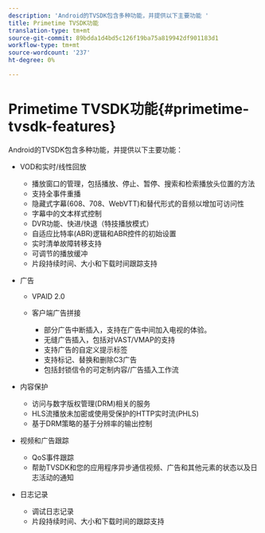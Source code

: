 ```yaml
---
description: 'Android的TVSDK包含多种功能，并提供以下主要功能 '
title: Primetime TVSDK功能
translation-type: tm+mt
source-git-commit: 89bdda1d4bd5c126f19ba75a819942df901183d1
workflow-type: tm+mt
source-wordcount: '237'
ht-degree: 0%

---
```



# Primetime TVSDK功能{#primetime-tvsdk-features}

Android的TVSDK包含多种功能，并提供以下主要功能：

* VOD和实时/线性回放

   * 播放窗口的管理，包括播放、停止、暂停、搜索和检索播放头位置的方法
   * 支持全事件重播
   * 隐藏式字幕(608、708、WebVTT)和替代形式的音频以增加可访问性
   * 字幕中的文本样式控制
   * DVR功能、快进/快退（特技播放模式）
   * 自适应比特率(ABR)逻辑和ABR控件的初始设置
   * 实时清单故障转移支持
   * 可调节的播放缓冲
   * 片段持续时间、大小和下载时间跟踪支持

* 广告

   * VPAID 2.0
   * 客户端广告拼接

      * 部分广告中断插入，支持在广告中间加入电视的体验。
      * 无缝广告插入，包括对VAST/VMAP的支持
      * 支持广告的自定义提示标签
      * 支持标记、替换和删除C3广告
      * 包括封锁信令的可定制内容/广告插入工作流

* 内容保护

   * 访问与数字版权管理(DRM)相关的服务
   * HLS流播放未加密或使用受保护的HTTP实时流(PHLS)
   * 基于DRM策略的基于分辨率的输出控制

* 视频和广告跟踪

   * QoS事件跟踪
   * 帮助TVSDK和您的应用程序异步通信视频、广告和其他元素的状态以及日志活动的通知

* 日志记录

   * 调试日志记录
   * 片段持续时间、大小和下载时间的跟踪支持

